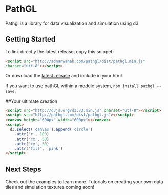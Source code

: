 # PathGL
Pathgl is a library for data visualization and simulation using d3.

## Getting Started
To link directly the latest release, copy this snippet:
```html
<script src="http://adnanwahab.com/pathgl/dist/pathgl.min.js"
charset="utf-8"></script>
```
Or download the [latest release](http://adnanwahab.org/pathgl/dist/pathgl.zip) and
include in your html.

If you want to use pathGL within a module system, `npm install pathgl --save`.

##Your ultimate creation

```html
<script src="http://d3js.org/d3.v3.min.js" charset="utf-8"></script>
<script src="http://pathgl.com/dist/pathgl.js"></script>
<canvas height="600px" width="600px"></canvas>
<script>
  d3.select('canvas').append('circle')
    .attr('r', 100)
    .attr('cx', 50)
    .attr('cy', 50)
    .attr('fill', 'pink')
</script>
```

## Next Steps
Check out the examples to learn more.
Tutorials on creating your own data tiles and simulation textures coming soon!
